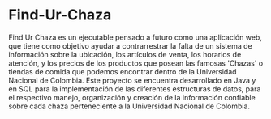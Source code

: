 # Find-Ur-Chaza
Find Ur Chaza es un ejecutable pensado a futuro como una aplicación web, que tiene como objetivo ayudar a contrarrestrar la falta de un sistema de información sobre la ubicación, los artículos de venta, los horarios de atención, y los precios de los productos que posean las famosas 'Chazas' o tiendas de comida que podemos encontrar dentro de la Universidad Nacional de Colombia.
Este proyecto se encuentra desarrollado en Java y en SQL para la implementación de las diferentes estructuras de datos, para el respectivo manejo, organización y creación de la información confiable sobre cada chaza perteneciente a la Universidad Nacional de Colombia.

